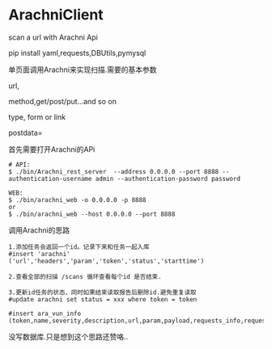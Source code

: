 # ArachniClient
scan a url with Arachni Api

pip install yaml,requests,DBUtils,pymysql

单页面调用Arachni来实现扫描.需要的基本参数

url,

method,get/post/put...and so on

type, form or link

postdata=

首先需要打开Arachni的APi
```
# API:
$ ./bin/Arachni_rest_server  --address 0.0.0.0 --port 8888 --authentication-username admin --authentication-password password

WEB:
$ ./bin/arachni_web -o 0.0.0.0 -p 8888
or
$ ./bin/arachni_web --host 0.0.0.0 --port 8888
```

调用Arachni的思路
```
1.添加任务会返回一个id。记录下来和任务一起入库
#insert 'arachni' ('url','headers','param','token','status','starttime')

2.查看全部的扫描 /scans 循环查看每个id 是否结束.

3.更新id任务的状态，同时如果结束读取报告后删除id.避免重复读取
#update arachni set status = xxx where token = token

#insert ara_vun_info (token,name,severity,description,url,param,payload,requests_info,request_headers,response_headers,response_content,time)

```

没写数据库.只是想到这个思路还赞咯..
